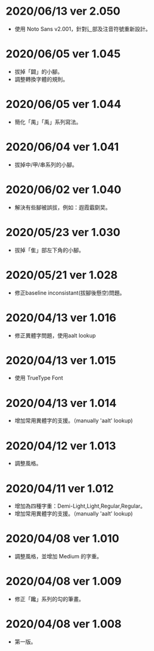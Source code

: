 # 2020/06/13 ver 2.050
* 使用 Noto Sans v2.001，針對辶部及注音符號重新設計。

# 2020/06/05 ver 1.045
* 拔掉「闢」的小腳。
* 調整轉換字體的規則。

# 2020/06/05 ver 1.044
* 簡化「禺」「禹」系列寫法。

# 2020/06/04 ver 1.041
* 拔掉中/甲/串系列的小腳。

# 2020/06/02 ver 1.040
* 解決有些腳被誤拔，例如：遐霞霵劘奜。

# 2020/05/23 ver 1.030
* 拔掉「隹」部左下角的小腳。

# 2020/05/21 ver 1.028
* 修正baseline inconsistant(拔腳後懸空)問題。

# 2020/04/13 ver 1.016
* 修正異體字問題，使用aalt lookup

# 2020/04/13 ver 1.015
* 使用 TrueType Font

# 2020/04/13 ver 1.014
* 增加常用異體字的支援。（manually 'aalt' lookup)

# 2020/04/12 ver 1.013
* 調整風格。

# 2020/04/11 ver 1.012
* 增加為四種字重：Demi-Light,Light,Regular,Regular。
* 增加常用異體字的支援。（manually 'aalt' lookup)

# 2020/04/08 ver 1.010
* 調整風格，並增加 Medium 的字重。

# 2020/04/08 ver 1.009
* 修正「饞」系列的勾的筆畫。

# 2020/04/08 ver 1.008
* 第一版。